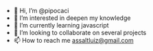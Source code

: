 - 👋 Hi, I’m @pipocaci
- 👀 I’m interested in deepen my knowledge
- 🌱 I’m currently learning javascript
- 💞️ I’m looking to collaborate on several projects
- 📫 How to reach me assaltluiz@gmail.com

<!---
pipocaci/pipocaci is a ✨ special ✨ repository because its `README.md` (this file) appears on your GitHub profile.
You can click the Preview link to take a look at your changes.
--->
